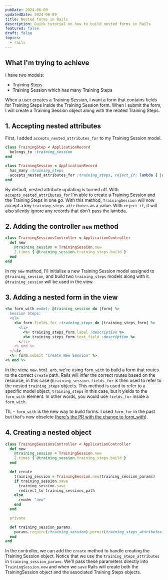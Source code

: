 ```yaml
---
pubDate: 2024-06-09
updatedDate: 2024-06-09
title: Nested forms in Rails
description: Quick tutorial on how to build nested forms in Rails
featured: false
draft: false
topics:
  - rails
---
```

## What I'm trying to achieve

I have two models:
- Training Steps
- Training Session which has many Training Steps

When a user creates a Training Session, I want a form that contains fields for Training Steps inside the Training Session form. When I submit the form, I will create a Training Session object along with the related Training Steps.

## 1. Accepting nested attributes

First, I added `accepts_nested_attributes_for` to my Training Session model.

```ruby
class TrainingStep < ApplicationRecord
  belongs_to :training_session
end

class TrainingSession < ApplicationRecord
  has_many :training_steps
  accepts_nested_attributes_for :training_steps, reject_if: lambda { |attributes| attributes['description'].blank? }
end
```

By default, nested attribute updating is turned off. With `accepts_nested_attributes_for` I'm able to create a Training Session and the Training Steps in one go. With this method, `TrainingSession` will now accept a key `training_steps_attributes` as a value. With `reject_if`,  it will also silently ignore any records that don't pass the lambda.

## 2. Adding the controller `new` method

```ruby
class TrainingSessionsController < ApplicationController
  def new
    @training_session = TrainingSession.new
    2.times { @training_session.training_steps.build }
  end
end
```

In my `new` method, I'll initialise a new Training Session model assigned to `@training_session`, and build two `training_steps` models along with it. `@training_session` will be used in the view.

## 3. Adding a nested form in the view

```ruby
<%= form_with model: @training_session do |form| %>
  Session Steps:
  <ul>
    <%= form.fields_for :training_steps do |training_steps_form| %>
      <li>
        <%= training_steps_form.label :description %>
        <%= training_steps_form.text_field :description %>
      </li>
    <% end %>
  </ul>
  <%= form.submit "Create New Session" %>
<% end %>
```

In the view, `new.html.erb`, we're using `form_with` to build a form that routes to the correct `create` path. Rails will infer the correct routes based on the resource, in this case `@training_session`. `fields_for` is then used to refer to the nested `training_steps` objects. This method is used to refer to a specific model object, `training_steps` in this case, but it yields to the `form_with` element. In other words, you would use `fields_for` inside a `form_with`.

TIL - `form_with` is the new way to build forms. I used `form_for` in the past but that's now obselete ([here's the PR with the change to form_with](https://github.com/rails/rails/pull/26976)).
## 4. Creating a nested object

```ruby
class TrainingSessionsController < ApplicationController
  def new
    @training_session = TrainingSession.new
    2.times { @training_session.training_steps.build }
  end

  def create
    training_session = TrainingSession.new(training_session_params)
    if training_session.save
      training_session.save
      redirect_to training_sessions_path
    else
      render "new"
    end
  end

  private

  def training_session_params
    params.require(:training_session).permit(training_steps_attributes: [:id, :description])
  end
end
```

In the controller, we can add the `create` method to handle creating the Training Session object. Notice that we use the `training_steps_attributes` in `training_session_params`. We'll pass these parameters directly into `TrainingSession.new` and when we `save` Rails will create both the TrainingSession object and the associated Training Steps objects.